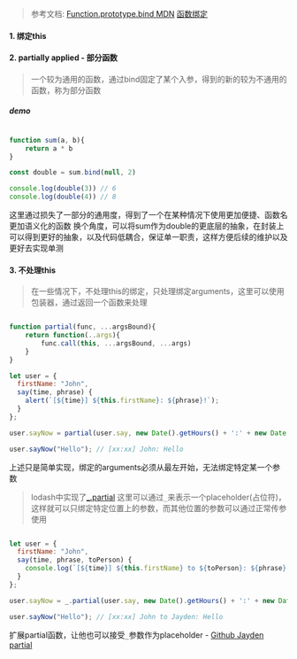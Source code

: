 
> 参考文档: 
>[Function.prototype.bind MDN](https://developer.mozilla.org/zh-CN/docs/Web/JavaScript/Reference/Global_Objects/Function/bind)
>[函数绑定](https://zh.javascript.info/bind)

#### 1. 绑定this



#### 2. partially applied - 部分函数
>一个较为通用的函数，通过bind固定了某个入参，得到的新的较为不通用的函数，称为部分函数

##### demo
```javascript

function sum(a, b){
	return a * b
}

const double = sum.bind(null, 2)

console.log(double(3)) // 6
console.log(double(4)) // 8

```

这里通过损失了一部分的通用度，得到了一个在某种情况下使用更加便捷、函数名更加语义化的函数
换个角度，可以将sum作为double的更底层的抽象，在封装上可以得到更好的抽象，以及代码低耦合，保证单一职责，这样方便后续的维护以及更好去实现单测
#### 3. 不处理this

> 在一些情况下，不处理this的绑定，只处理绑定arguments，这里可以使用包装器，通过返回一个函数来处理

```javascript

function partial(func, ...argsBound){
	return function(..args){
		func.call(this, ...argsBound, ...args)
	}
}

let user = {
  firstName: "John",
  say(time, phrase) {
    alert(`[${time}] ${this.firstName}: ${phrase}!`);
  }
};

user.sayNow = partial(user.say, new Date().getHours() + ':' + new Date().getMinutes());

user.sayNow("Hello"); // [xx:xx] John: Hello

```

上述只是简单实现，绑定的arguments必须从最左开始，无法绑定特定某一个参数

> lodash中实现了[\_.partial](https://lodash.com/docs/4.17.15#partial)
> 这里可以通过`_`来表示一个placeholder(占位符)，这样就可以只绑定特定位置上的参数，而其他位置的参数可以通过正常传参使用

```javascript

let user = {
  firstName: "John",
  say(time, phrase, toPerson) {
    console.log(`[${time}] ${this.firstName} to ${toPerson}: ${phrase}!`);
  }
};

user.sayNow = _.partial(user.say, new Date().getHours() + ':' + new Date().getMinutes(), _, 'Jayden');

user.sayNow("Hello"); // [xx:xx] John to Jayden: Hello

```

扩展partial函数，让他也可以接受`_`参数作为placeholder -  [Github Jayden partial ](https://github.com/Jayden12138/lodash/blob/main/src/partial.ts)
